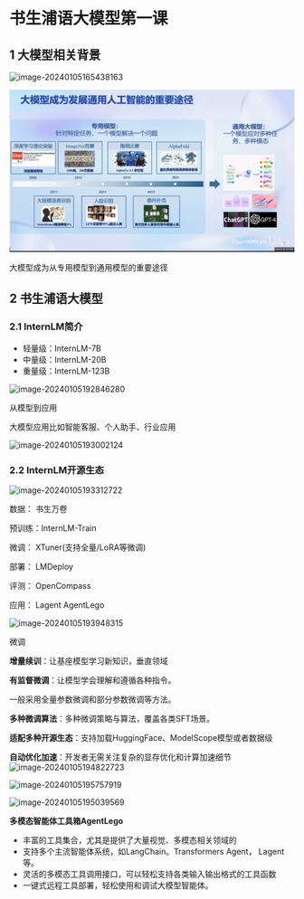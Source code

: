 # 书生浦语大模型第一课

## 1 大模型相关背景

![image-20240105165438163](https://github.com/wzl0329/InternLM-learning/blob/main/img/img_1/image-20240105165438163.png)



![image-20240105172534261](img\img_1\image-20240105172534261.png)

大模型成为从专用模型到通用模型的重要途径

## 2 书生浦语大模型

### 2.1 InternLM简介

- 轻量级：InternLM-7B
- 中量级：InternLM-20B
- 重量级：InternLM-123B

![image-20240105192846280](D:\项目文件\课程学习\InternLM学习\img\img_1\image-20240105192846280.png)



从模型到应用

大模型应用比如智能客服、个人助手、行业应用

![image-20240105193002124](D:\项目文件\课程学习\InternLM学习\img\img_1\image-20240105193002124.png)

### 2.2 InternLM开源生态

![image-20240105193312722](D:\项目文件\课程学习\InternLM学习\img\img_1\image-20240105193312722.png)

 数据： 书生万卷

 预训练：InternLM-Train

 微调： XTuner(支持全量/LoRA等微调)

 部署： LMDeploy

 评测： OpenCompass

 应用： Lagent AgentLego

![image-20240105193948315](D:\项目文件\课程学习\InternLM学习\img\img_1\image-20240105193948315.png)

 微调

**增量续训**：让基座模型学习新知识，垂直领域

**有监督微调**：让模型学会理解和遵循各种指令。

一般采用全量参数微调和部分参数微调等方法。

**多种微调算法**：多种微调策略与算法，覆盖各类SFT场景。

**适配多种开源生态**：支持加载HuggingFace、ModelScope模型或者数据级

**自动优化加速**：开发者无需关注复杂的显存优化和计算加速细节![image-20240105194822723](D:\项目文件\课程学习\InternLM学习\img\img_1\image-20240105194822723.png)

![image-20240105195757919](D:\项目文件\课程学习\InternLM学习\img\img_1\image-20240105195757919.png)

![image-20240105195039569](D:\项目文件\课程学习\InternLM学习\img\img_1\image-20240105195039569.png)

**多模态智能体工具箱AgentLego**

- 丰富的工具集合，尤其是提供了大量视觉、多模态相关领域的
- 支持多个主流智能体系统，如LangChain。Transformers Agent， Lagent等。
- 灵活的多模态工具调用接口，可以轻松支持各类输入输出格式的工具函数
- 一键式远程工具部署，轻松使用和调试大模型智能体。


